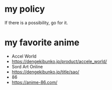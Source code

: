 # my policy
If there is a possibility, go for it.
# my favorite anime
- Accel World
 - https://dengekibunko.jp/product/accele_world/
- Sord Art Online
-  https://dengekibunko.jp/title/sao/
- 86
-  https://anime-86.com/

